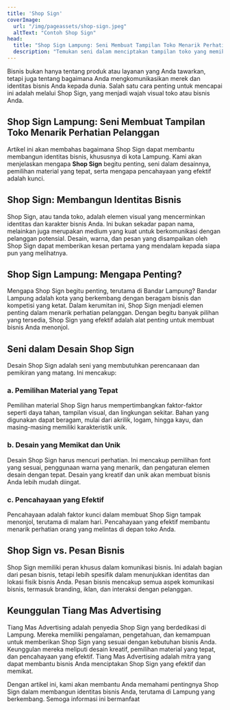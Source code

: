 ```yaml
---
title: 'Shop Sign'
coverImage:
  url: "/img/pageassets/shop-sign.jpeg"
  altText: "Contoh Shop Sign"
head:
  title: "Shop Sign Lampung: Seni Membuat Tampilan Toko Menarik Perhatian Pelanggan"
  description: "Temukan seni dalam menciptakan tampilan toko yang memikat perhatian pelanggan dengan Shop Sign Lampung. Pelajari lebih lanjut bersama Tiang Mas Advertising"
---
```

Bisnis bukan hanya tentang produk atau layanan yang Anda tawarkan, tetapi juga tentang bagaimana Anda mengkomunikasikan merek dan identitas bisnis Anda kepada dunia. Salah satu cara penting untuk mencapai ini adalah melalui Shop Sign, yang menjadi wajah visual toko atau bisnis Anda. 

## Shop Sign Lampung: Seni Membuat Tampilan Toko Menarik Perhatian Pelanggan

Artikel ini akan membahas bagaimana Shop Sign dapat membantu membangun identitas bisnis, khususnya di kota Lampung. Kami akan menjelaskan mengapa **Shop Sign** begitu penting, seni dalam desainnya, pemilihan material yang tepat, serta mengapa pencahayaan yang efektif adalah kunci.

## Shop Sign: Membangun Identitas Bisnis

Shop Sign, atau tanda toko, adalah elemen visual yang mencerminkan identitas dan karakter bisnis Anda. Ini bukan sekadar papan nama, melainkan juga merupakan medium yang kuat untuk berkomunikasi dengan pelanggan potensial. Desain, warna, dan pesan yang disampaikan oleh Shop Sign dapat memberikan kesan pertama yang mendalam kepada siapa pun yang melihatnya.

## Shop Sign Lampung: Mengapa Penting?

Mengapa Shop Sign begitu penting, terutama di Bandar Lampung? Bandar Lampung adalah kota yang berkembang dengan beragam bisnis dan kompetisi yang ketat. Dalam kerumitan ini, Shop Sign menjadi elemen penting dalam menarik perhatian pelanggan. Dengan begitu banyak pilihan yang tersedia, Shop Sign yang efektif adalah alat penting untuk membuat bisnis Anda menonjol.

## Seni dalam Desain Shop Sign

Desain Shop Sign adalah seni yang membutuhkan perencanaan dan pemikiran yang matang. Ini mencakup:

### a. Pemilihan Material yang Tepat

Pemilihan material Shop Sign harus mempertimbangkan faktor-faktor seperti daya tahan, tampilan visual, dan lingkungan sekitar. Bahan yang digunakan dapat beragam, mulai dari akrilik, logam, hingga kayu, dan masing-masing memiliki karakteristik unik.

### b. Desain yang Memikat dan Unik

Desain Shop Sign harus mencuri perhatian. Ini mencakup pemilihan font yang sesuai, penggunaan warna yang menarik, dan pengaturan elemen desain dengan tepat. Desain yang kreatif dan unik akan membuat bisnis Anda lebih mudah diingat.

### c. Pencahayaan yang Efektif

Pencahayaan adalah faktor kunci dalam membuat Shop Sign tampak menonjol, terutama di malam hari. Pencahayaan yang efektif membantu menarik perhatian orang yang melintas di depan toko Anda.

## Shop Sign vs. Pesan Bisnis

Shop Sign memiliki peran khusus dalam komunikasi bisnis. Ini adalah bagian dari pesan bisnis, tetapi lebih spesifik dalam menunjukkan identitas dan lokasi fisik bisnis Anda. Pesan bisnis mencakup semua aspek komunikasi bisnis, termasuk branding, iklan, dan interaksi dengan pelanggan.

## Keunggulan Tiang Mas Advertising

Tiang Mas Advertising adalah penyedia Shop Sign yang berdedikasi di Lampung. Mereka memiliki pengalaman, pengetahuan, dan kemampuan untuk memberikan Shop Sign yang sesuai dengan kebutuhan bisnis Anda. Keunggulan mereka meliputi desain kreatif, pemilihan material yang tepat, dan pencahayaan yang efektif. Tiang Mas Advertising adalah mitra yang dapat membantu bisnis Anda menciptakan Shop Sign yang efektif dan memikat.

Dengan artikel ini, kami akan membantu Anda memahami pentingnya Shop Sign dalam membangun identitas bisnis Anda, terutama di Lampung yang berkembang. Semoga informasi ini bermanfaat